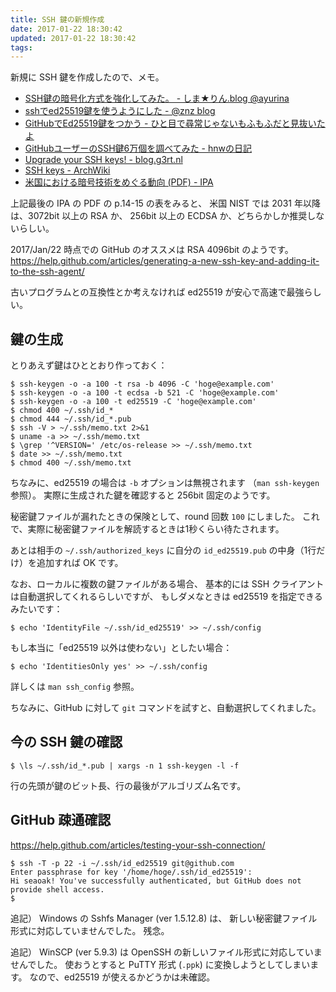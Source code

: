 ```yaml
---
title: SSH 鍵の新規作成
date: 2017-01-22 18:30:42
updated: 2017-01-22 18:30:42
tags:
---
```

新規に SSH 鍵を作成したので、メモ。

 - [SSH鍵の暗号化方式を強化してみた。 - しま★りん.blog @ayurina](https://blog.ayurina.net/2016/07/15/ssh%E9%8D%B5%E3%81%AE%E6%9A%97%E5%8F%B7%E5%8C%96%E6%96%B9%E5%BC%8F%E3%82%92%E5%BC%B7%E5%8C%96%E3%81%97%E3%81%A6%E3%81%BF%E3%81%9F%E3%80%82/)
 - [sshでed25519鍵を使うようにした - @znz blog](http://blog.n-z.jp/blog/2016-12-04-ssh-ed25519.html)
 - [GitHubでEd25519鍵をつかう - ひと目で尋常じゃないもふもふだと見抜いたよ](http://jnst.hateblo.jp/entry/2014/12/15/200542)
 - [GitHubユーザーのSSH鍵6万個を調べてみた - hnwの日記](http://d.hatena.ne.jp/hnw/20140705)
 - [Upgrade your SSH keys! - blog.g3rt.nl](https://blog.g3rt.nl/upgrade-your-ssh-keys.html)
 - [SSH keys - ArchWiki](https://wiki.archlinux.org/index.php/SSH_keys)
 - [米国における暗号技術をめぐる動向 (PDF) - IPA](https://www.ipa.go.jp/files/000055177.pdf)


上記最後の IPA の PDF の p.14-15 の表をみると、
米国 NIST では 2031 年以降は、3072bit 以上の RSA か、
256bit 以上の ECDSA か、どちらかしか推奨しないらしい。

2017/Jan/22 時点での GitHub のオススメは RSA 4096bit のようです。    
https://help.github.com/articles/generating-a-new-ssh-key-and-adding-it-to-the-ssh-agent/

古いプログラムとの互換性とか考えなければ ed25519 が安心で高速で最強らしい。


## 鍵の生成

とりあえず鍵はひととおり作っておく：

```bash-prompt
$ ssh-keygen -o -a 100 -t rsa -b 4096 -C 'hoge@example.com'
$ ssh-keygen -o -a 100 -t ecdsa -b 521 -C 'hoge@example.com'
$ ssh-keygen -o -a 100 -t ed25519 -C 'hoge@example.com'
$ chmod 400 ~/.ssh/id_*
$ chmod 444 ~/.ssh/id_*.pub
$ ssh -V > ~/.ssh/memo.txt 2>&1
$ uname -a >> ~/.ssh/memo.txt
$ \grep '^VERSION=' /etc/os-release >> ~/.ssh/memo.txt
$ date >> ~/.ssh/memo.txt
$ chmod 400 ~/.ssh/memo.txt
```

ちなみに、ed25519 の場合は `-b` オプションは無視されます
（`man ssh-keygen` 参照）。
実際に生成された鍵を確認すると 256bit 固定のようです。    

秘密鍵ファイルが漏れたときの保険として、round 回数 `100` にしました。
これで、実際に秘密鍵ファイルを解読するときは1秒くらい待たされます。

あとは相手の `~/.ssh/authorized_keys` に自分の `id_ed25519.pub`
の中身（1行だけ）を追加すれば OK です。


なお、ローカルに複数の鍵ファイルがある場合、
基本的には SSH クライアントは自動選択してくれるらしいですが、
もしダメなときは ed25519 を指定できるみたいです：

```bash-prompt
$ echo 'IdentityFile ~/.ssh/id_ed25519' >> ~/.ssh/config
```

もし本当に「ed25519 以外は使わない」としたい場合：

```bash-prompt
$ echo 'IdentitiesOnly yes' >> ~/.ssh/config
```

詳しくは `man ssh_config` 参照。

ちなみに、GitHub に対して `git` コマンドを試すと、自動選択してくれました。


## 今の SSH 鍵の確認

```bash-prompt
$ \ls ~/.ssh/id_*.pub | xargs -n 1 ssh-keygen -l -f
```

行の先頭が鍵のビット長、行の最後がアルゴリズム名です。


## GitHub 疎通確認

https://help.github.com/articles/testing-your-ssh-connection/

```bash-prompt
$ ssh -T -p 22 -i ~/.ssh/id_ed25519 git@github.com
Enter passphrase for key '/home/hoge/.ssh/id_ed25519':
Hi seaoak! You've successfully authenticated, but GitHub does not provide shell access.
$
```


追記）
Windows の Sshfs Manager (ver 1.5.12.8) は、
新しい秘密鍵ファイル形式に対応していませんでした。
残念。

追記）
WinSCP (ver 5.9.3) は OpenSSH の新しいファイル形式に対応していませんでした。
使おうとすると PuTTY 形式 (`.ppk`) に変換しようとしてしまいます。
なので、ed25519 が使えるかどうかは未確認。
